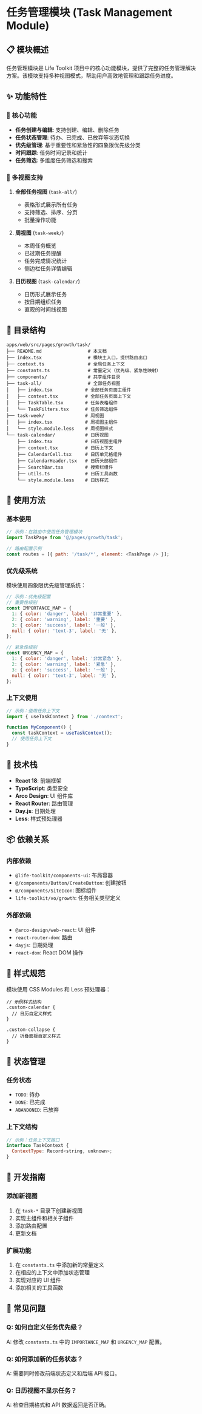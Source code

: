 # 任务管理模块 (Task Management Module)

## 📋 模块概述

任务管理模块是 Life Toolkit 项目中的核心功能模块，提供了完整的任务管理解决方案。该模块支持多种视图模式，帮助用户高效地管理和跟踪任务进度。

## ✨ 功能特性

### 🎯 核心功能

- **任务创建与编辑**: 支持创建、编辑、删除任务
- **任务状态管理**: 待办、已完成、已放弃等状态切换
- **优先级管理**: 基于重要性和紧急性的四象限优先级分类
- **时间跟踪**: 任务时间记录和统计
- **任务筛选**: 多维度任务筛选和搜索

### 📅 多视图支持

1. **全部任务视图** (`task-all/`)
   - 表格形式展示所有任务
   - 支持筛选、排序、分页
   - 批量操作功能

2. **周视图** (`task-week/`)
   - 本周任务概览
   - 已过期任务提醒
   - 任务完成情况统计
   - 侧边栏任务详情编辑

3. **日历视图** (`task-calendar/`)
   - 日历形式展示任务
   - 按日期组织任务
   - 直观的时间线视图

## 📁 目录结构

```
apps/web/src/pages/growth/task/
├── README.md                 # 本文档
├── index.tsx                 # 模块主入口，提供路由出口
├── context.ts                # 全局任务上下文
├── constants.ts              # 常量定义（优先级、紧急性映射）
├── components/               # 共享组件目录
├── task-all/                 # 全部任务视图
│   ├── index.tsx            # 全部任务页面主组件
│   ├── context.tsx          # 全部任务页面上下文
│   ├── TaskTable.tsx        # 任务表格组件
│   └── TaskFilters.tsx      # 任务筛选组件
├── task-week/               # 周视图
│   ├── index.tsx            # 周视图主组件
│   └── style.module.less    # 周视图样式
└── task-calendar/           # 日历视图
    ├── index.tsx            # 日历视图主组件
    ├── context.tsx          # 日历上下文
    ├── CalendarCell.tsx     # 日历单元格组件
    ├── CalendarHeader.tsx   # 日历头部组件
    ├── SearchBar.tsx        # 搜索栏组件
    ├── utils.ts             # 日历工具函数
    └── style.module.less    # 日历样式
```

## 🚀 使用方法

### 基本使用

```javascript
// 示例：在路由中使用任务管理模块
import TaskPage from '@/pages/growth/task';

// 路由配置示例
const routes = [{ path: '/task/*', element: <TaskPage /> }];
```

### 优先级系统

模块使用四象限优先级管理系统：

```javascript
// 示例：优先级配置
// 重要性级别
const IMPORTANCE_MAP = {
  1: { color: 'danger', label: '非常重要' },
  2: { color: 'warning', label: '重要' },
  3: { color: 'success', label: '一般' },
  null: { color: 'text-3', label: '无' },
};

// 紧急性级别
const URGENCY_MAP = {
  1: { color: 'danger', label: '非常紧急' },
  2: { color: 'warning', label: '紧急' },
  3: { color: 'success', label: '一般' },
  null: { color: 'text-3', label: '无' },
};
```

### 上下文使用

```javascript
// 示例：使用任务上下文
import { useTaskContext } from './context';

function MyComponent() {
  const taskContext = useTaskContext();
  // 使用任务上下文
}
```

## 🔧 技术栈

- **React 18**: 前端框架
- **TypeScript**: 类型安全
- **Arco Design**: UI 组件库
- **React Router**: 路由管理
- **Day.js**: 日期处理
- **Less**: 样式预处理器

## 📦 依赖关系

### 内部依赖

- `@life-toolkit/components-ui`: 布局容器
- `@/components/Button/CreateButton`: 创建按钮
- `@/components/SiteIcon`: 图标组件
- `life-toolkit/vo/growth`: 任务相关类型定义

### 外部依赖

- `@arco-design/web-react`: UI 组件
- `react-router-dom`: 路由
- `dayjs`: 日期处理
- `react-dom`: React DOM 操作

## 🎨 样式规范

模块使用 CSS Modules 和 Less 预处理器：

```less
// 示例样式结构
.custom-calendar {
  // 日历自定义样式
}

.custom-collapse {
  // 折叠面板自定义样式
}
```

## 🔄 状态管理

### 任务状态

- `TODO`: 待办
- `DONE`: 已完成
- `ABANDONED`: 已放弃

### 上下文结构

```javascript
// 示例：任务上下文接口
interface TaskContext {
  ContextType: Record<string, unknown>;
}
```

## 📝 开发指南

### 添加新视图

1. 在 `task-*` 目录下创建新视图
2. 实现主组件和相关子组件
3. 添加路由配置
4. 更新文档

### 扩展功能

1. 在 `constants.ts` 中添加新的常量定义
2. 在相应的上下文中添加状态管理
3. 实现对应的 UI 组件
4. 添加相关的工具函数

## 🐛 常见问题

### Q: 如何自定义任务优先级？

A: 修改 `constants.ts` 中的 `IMPORTANCE_MAP` 和 `URGENCY_MAP` 配置。

### Q: 如何添加新的任务状态？

A: 需要同时修改前端状态定义和后端 API 接口。

### Q: 日历视图不显示任务？

A: 检查日期格式和 API 数据返回是否正确。
